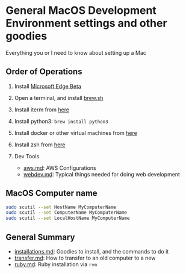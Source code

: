 # General MacOS Development Environment settings and other goodies

Everything you or I need to know about setting up a Mac

## Order of Operations

1. Install [Microsoft Edge Beta](https://www.microsoftedgeinsider.com/en-us/download)
2. Open a terminal, and install [brew.sh](https://brew.sh/)
3. Install iterm from [here](./iterm.md)
4. Install python3: `brew install python3`
5. Install docker or other virtual machines from [here](/vm.md)
6. Install zsh from [here](/zsh.md)
7. Dev Tools

   - [aws.md](/aws.md): AWS Configurations
   - [webdev.md](/webdev.md): Typical things needed for doing web development

## MacOS Computer name

```bash
sudo scutil --set HostName MyComputerName
sudo scutil --set ComputerName MyComputerName
sudo scutil --set LocalHostName MyComputerName
```

## General Summary

- [installations.md](/installations.md): Goodies to install, and the commands to do it
- [transfer.md](/transfer.md): How to transfer to an old computer to a new
- [ruby.md](/ruby.md): Ruby installation via `rvm`
